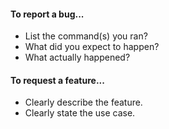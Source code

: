 #### To report a bug...

* List the command(s) you ran?
* What did you expect to happen?
* What actually happened?

#### To request a feature...

* Clearly describe the feature.
* Clearly state the use case.